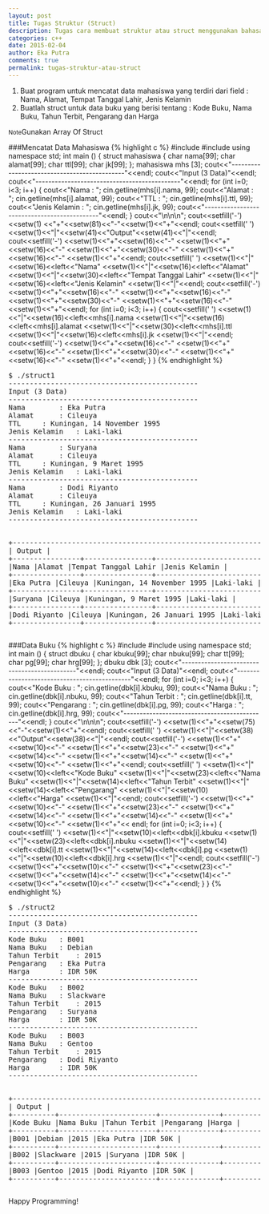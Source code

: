 ```yaml
---
layout: post
title: Tugas Struktur (Struct)
description: Tugas cara membuat struktur atau struct menggunakan bahasa pemrogramman c++
categories: c++
date: 2015-02-04
author: Eka Putra
comments: true
permalink: tugas-struktur-atau-struct
---
```


1. Buat program untuk mencatat data mahasiswa yang terdiri dari field : Nama, Alamat, Tempat Tanggal Lahir, Jenis Kelamin
2. Buatlah struct untuk data buku yang berisi tentang : Kode Buku, Nama Buku, Tahun Terbit, Pengarang dan Harga

<small><span class="box warning small">Note</span></small>Gunakan Array Of Struct

###Mencatat Data Mahasiswa
{% highlight c %}
#include<iostream>
#include<iomanip>
using namespace std;
int main () {
	struct mahasiswa {
		char nama[99];
		char alamat[99];
		char ttl[99];
		char jk[99];
	};
	mahasiswa mhs [3];
	cout<<"---------------------------------------------"<<endl;
	cout<<"Input (3 Data)"<<endl;
	cout<<"---------------------------------------------"<<endl;
	for (int i=0; i<3; i++) {
		cout<<"Nama		: "; cin.getline(mhs[i].nama, 99);
		cout<<"Alamat		: "; cin.getline(mhs[i].alamat, 99);
		cout<<"TTL		: "; cin.getline(mhs[i].ttl, 99);
		cout<<"Jenis Kelamin	: "; cin.getline(mhs[i].jk, 99);
		cout<<"---------------------------------------------"<<endl;
	}
	cout<<"\n\n\n";
	cout<<setfill('-')<<setw(1)
		<<"+"<<setw(81)<<"-"<<setw(1)<<"+"<<endl;
	cout<<setfill(' ')
		<<setw(1)<<"|"<<setw(41)<<"Output"<<setw(41)<<"|"<<endl;
	cout<<setfill('-')
		<<setw(1)<<"+"<<setw(16)<<"-"
		<<setw(1)<<"+"<<setw(16)<<"-"
		<<setw(1)<<"+"<<setw(30)<<"-"
		<<setw(1)<<"+"<<setw(16)<<"-"
		<<setw(1)<<"+"<<endl;
	cout<<setfill(' ')
		<<setw(1)<<"|"<<setw(16)<<left<<"Nama"
		<<setw(1)<<"|"<<setw(16)<<left<<"Alamat"
		<<setw(1)<<"|"<<setw(30)<<left<<"Tempat Tanggal Lahir"
		<<setw(1)<<"|"<<setw(16)<<left<<"Jenis Kelamin"
		<<setw(1)<<"|"<<endl;
	cout<<setfill('-')
		<<setw(1)<<"+"<<setw(16)<<"-"
		<<setw(1)<<"+"<<setw(16)<<"-"
		<<setw(1)<<"+"<<setw(30)<<"-"
		<<setw(1)<<"+"<<setw(16)<<"-"
		<<setw(1)<<"+"<<endl;
	for (int i=0; i<3; i++) {
		cout<<setfill(' ')
			<<setw(1)<<"|"<<setw(16)<<left<<mhs[i].nama
			<<setw(1)<<"|"<<setw(16)<<left<<mhs[i].alamat
			<<setw(1)<<"|"<<setw(30)<<left<<mhs[i].ttl
			<<setw(1)<<"|"<<setw(16)<<left<<mhs[i].jk
			<<setw(1)<<"|"<<endl;
		cout<<setfill('-')
			<<setw(1)<<"+"<<setw(16)<<"-"
			<<setw(1)<<"+"<<setw(16)<<"-"
			<<setw(1)<<"+"<<setw(30)<<"-"
			<<setw(1)<<"+"<<setw(16)<<"-"
			<<setw(1)<<"+"<<endl;
	}
}
{% endhighlight %}

<div class="console">
<pre>
<span class="ps1">$</span> ./struct1
---------------------------------------------
Input (3 Data)
---------------------------------------------
Nama		: Eka Putra
Alamat		: Cileuya
TTL		: Kuningan, 14 November 1995
Jenis Kelamin	: Laki-laki
---------------------------------------------
Nama		: Suryana
Alamat		: Cileuya
TTL		: Kuningan, 9 Maret 1995
Jenis Kelamin	: Laki-laki
---------------------------------------------
Nama		: Dodi Riyanto
Alamat		: Cileuya
TTL		: Kuningan, 26 Januari 1995
Jenis Kelamin	: Laki-laki
---------------------------------------------

+---------------------------------------------------------------------------------+
|                                   Output                                        |
+----------------+----------------+------------------------------+----------------+
|Nama            |Alamat          |Tempat Tanggal Lahir          |Jenis Kelamin   |
+----------------+----------------+------------------------------+----------------+
|Eka Putra       |Cileuya         |Kuningan, 14 November 1995    |Laki-laki       |
+----------------+----------------+------------------------------+----------------+
|Suryana         |Cileuya         |Kuningan, 9 Maret 1995        |Laki-laki       |
+----------------+----------------+------------------------------+----------------+
|Dodi Riyanto    |Cileuya         |Kuningan, 26 Januari 1995     |Laki-laki       |
+----------------+----------------+------------------------------+----------------+
</pre>
</div>

###Data Buku
{% highlight c %}
#include<iostream>
#include<iomanip>
using namespace std;
int main () {
	struct dbuku {
		char kbuku[99];
		char nbuku[99];
		char tt[99];
		char pg[99];
		char hrg[99];
	};
	dbuku dbk [3];
	cout<<"---------------------------------------------"<<endl;
	cout<<"Input (3 Data)"<<endl;
	cout<<"---------------------------------------------"<<endl;
	for (int i=0; i<3; i++) {
		cout<<"Kode Buku	: "; cin.getline(dbk[i].kbuku, 99);
		cout<<"Nama Buku	: "; cin.getline(dbk[i].nbuku, 99);
		cout<<"Tahun Terbit	: "; cin.getline(dbk[i].tt, 99);
		cout<<"Pengarang	: "; cin.getline(dbk[i].pg, 99);
		cout<<"Harga		: "; cin.getline(dbk[i].hrg, 99);
		cout<<"---------------------------------------------"<<endl;
	}
	cout<<"\n\n\n";
	cout<<setfill('-')
		<<setw(1)<<"+"<<setw(75)<<"-"<<setw(1)<<"+"<<endl;
	cout<<setfill(' ')
		<<setw(1)<<"|"<<setw(38)<<"Output"<<setw(38)<<"|"<<endl;
	cout<<setfill('-')
		<<setw(1)<<"+"<<setw(10)<<"-"
		<<setw(1)<<"+"<<setw(23)<<"-"
		<<setw(1)<<"+"<<setw(14)<<"-"
		<<setw(1)<<"+"<<setw(14)<<"-"
		<<setw(1)<<"+"<<setw(10)<<"-"
		<<setw(1)<<"+"<<endl;
	cout<<setfill(' ')
		<<setw(1)<<"|"<<setw(10)<<left<<"Kode Buku"
		<<setw(1)<<"|"<<setw(23)<<left<<"Nama Buku"
		<<setw(1)<<"|"<<setw(14)<<left<<"Tahun Terbit"
		<<setw(1)<<"|"<<setw(14)<<left<<"Pengarang"
		<<setw(1)<<"|"<<setw(10)<<left<<"Harga"
		<<setw(1)<<"|"<<endl;
	cout<<setfill('-')
		<<setw(1)<<"+"<<setw(10)<<"-"
		<<setw(1)<<"+"<<setw(23)<<"-"
		<<setw(1)<<"+"<<setw(14)<<"-"
		<<setw(1)<<"+"<<setw(14)<<"-"
		<<setw(1)<<"+"<<setw(10)<<"-"
		<<setw(1)<<"+"<< endl;
	for (int i=0; i<3; i++) {
		cout<<setfill(' ')
			<<setw(1)<<"|"<<setw(10)<<left<<dbk[i].kbuku
			<<setw(1)<<"|"<<setw(23)<<left<<dbk[i].nbuku
			<<setw(1)<<"|"<<setw(14)<<left<<dbk[i].tt
			<<setw(1)<<"|"<<setw(14)<<left<<dbk[i].pg
			<<setw(1)<<"|"<<setw(10)<<left<<dbk[i].hrg
			<<setw(1)<<"|"<<endl;
		cout<<setfill('-')
			<<setw(1)<<"+"<<setw(10)<<"-"
			<<setw(1)<<"+"<<setw(23)<<"-"
			<<setw(1)<<"+"<<setw(14)<<"-"
			<<setw(1)<<"+"<<setw(14)<<"-"
			<<setw(1)<<"+"<<setw(10)<<"-"
			<<setw(1)<<"+"<<endl;
	}
}
{% endhighlight %}

<div class="console">
<pre>
<span class="ps1">$</span> ./struct2
---------------------------------------------
Input (3 Data)
---------------------------------------------
Kode Buku	: B001
Nama Buku	: Debian
Tahun Terbit	: 2015
Pengarang	: Eka Putra
Harga		: IDR 50K       
---------------------------------------------
Kode Buku	: B002
Nama Buku	: Slackware
Tahun Terbit	: 2015
Pengarang	: Suryana
Harga		: IDR 50K
---------------------------------------------
Kode Buku	: B003
Nama Buku	: Gentoo
Tahun Terbit	: 2015
Pengarang	: Dodi Riyanto
Harga		: IDR 50K
---------------------------------------------

+---------------------------------------------------------------------------+
|                                Output                                     |
+----------+-----------------------+--------------+--------------+----------+
|Kode Buku |Nama Buku              |Tahun Terbit  |Pengarang     |Harga     |
+----------+-----------------------+--------------+--------------+----------+
|B001      |Debian                 |2015          |Eka Putra     |IDR 50K   |
+----------+-----------------------+--------------+--------------+----------+
|B002      |Slackware              |2015          |Suryana       |IDR 50K   |
+----------+-----------------------+--------------+--------------+----------+
|B003      |Gentoo                 |2015          |Dodi Riyanto  |IDR 50K   |
+----------+-----------------------+--------------+--------------+----------+
</pre>
</div>

Happy Programming!
